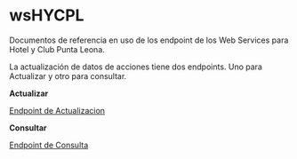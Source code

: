 # wsHYCPL


Documentos de referencia en uso de los endpoint de los Web Services para Hotel y Club Punta Leona.



La actualización de datos de acciones tiene dos endpoints. Uno para Actualizar y otro para consultar.

**Actualizar**

[Endpoint de Actualizacion ](DatosAcciones,md )

**Consultar**

[Endpoint de Consulta](DatosAcciones-Consulta.md)

    
    
